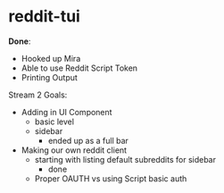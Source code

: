 # reddit-tui

**Done**:
* Hooked up Mira
* Able to use Reddit Script Token
* Printing Output

Stream 2 Goals:
* Adding in UI Component
    * basic level
    * sidebar
        * ended up as a full bar
* Making our own reddit client
    * starting with listing default subreddits for sidebar
        * done
    * Proper OAUTH vs using Script basic auth
